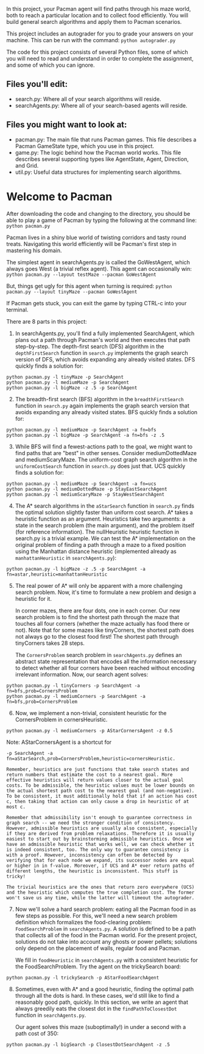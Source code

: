 In this project, your Pacman agent will find paths through his maze world, both to reach a particular location and to collect food efficiently. You will build general search algorithms and apply them to Pacman scenarios.

This project includes an autograder for you to grade your answers on your machine. This can be run with the command:
```python autograder.py```

The code for this project consists of several Python files, some of which you will need to read and understand in order to complete the assignment, and some of which you can ignore.

## Files you'll edit:
- search.py: Where all of your search algorithms will reside.
- searchAgents.py: Where all of your search-based agents will reside.

## Files you might want to look at:
- pacman.py: The main file that runs Pacman games. This file describes a Pacman GameState type, which you use in this project.
- game.py: The logic behind how the Pacman world works. This file describes several supporting types like AgentState, Agent, Direction, and Grid.
- util.py: Useful data structures for implementing search algorithms.

# Welcome to Pacman

After downloading the code and changing to the directory, you should be able to play a game of Pacman by typing the following at the command line:
```python pacman.py```

Pacman lives in a shiny blue world of twisting corridors and tasty round treats. Navigating this world efficiently will be Pacman's first step in mastering his domain.

The simplest agent in searchAgents.py is called the GoWestAgent, which always goes West (a trivial reflex agent). This agent can occasionally win:
```python pacman.py --layout testMaze --pacman GoWestAgent```

But, things get ugly for this agent when turning is required:
```python pacman.py --layout tinyMaze --pacman GoWestAgent```

If Pacman gets stuck, you can exit the game by typing CTRL-c into your terminal.

There are 8 parts in this project:

1. In searchAgents.py, you'll find a fully implemented SearchAgent, which plans out a path through Pacman's world and then executes that path step-by-step. The depth-first search (DFS) algorithm in the ```depthFirstSearch``` function in ```search.py``` implements the graph search version of DFS, which avoids expanding any already visited states. DFS quickly finds a solution for: 
```
python pacman.py -l tinyMaze -p SearchAgent
python pacman.py -l mediumMaze -p SearchAgent
python pacman.py -l bigMaze -z .5 -p SearchAgent
```

2. The breadth-first search (BFS) algorithm in the ```breadthFirstSearch``` function in ```search.py``` again implements the graph search version that avoids expanding any already visited states. BFS quickly finds a solution for: 
```
python pacman.py -l mediumMaze -p SearchAgent -a fn=bfs
python pacman.py -l bigMaze -p SearchAgent -a fn=bfs -z .5
```

3. While BFS will find a fewest-actions path to the goal, we might want to find paths that are "best" in other senses. Consider mediumDottedMaze and mediumScaryMaze. The uniform-cost graph search algorithm in the ```uniformCostSearch``` function in ```search.py``` does just that. UCS quickly finds a solution for: 
```
python pacman.py -l mediumMaze -p SearchAgent -a fn=ucs
python pacman.py -l mediumDottedMaze -p StayEastSearchAgent
python pacman.py -l mediumScaryMaze -p StayWestSearchAgent
```

4. The A* search algorithms in the ```aStarSearch``` function in ```search.py``` finds the optimal solution slightly faster than uniform cost search. A* takes a heuristic function as an argument. Heuristics take two arguments: a state in the search problem (the main argument), and the problem itself (for reference information). The nullHeuristic heuristic function in search.py is a trivial example. We can test the A* implementation on the original problem of finding a path through a maze to a fixed position using the Manhattan distance heuristic (implemented already as ```manhattanHeuristic``` in ```searchAgents.py```):
```
python pacman.py -l bigMaze -z .5 -p SearchAgent -a fn=astar,heuristic=manhattanHeuristic
```

5. The real power of A* will only be apparent with a more challenging search problem. Now, it's time to formulate a new problem and design a heuristic for it.

	In corner mazes, there are four dots, one in each corner. Our new search problem is to find the shortest path through the maze that touches all four corners (whether the maze actually has food there or not). Note that for some mazes like tinyCorners, the shortest path does not always go to the closest food first! The shortest path through tinyCorners takes 28 steps.

	The ```CornersProblem``` search problem in ```searchAgents.py``` defines an abstract state representation that encodes all the information necessary to detect whether all four corners have been reached without encoding irrelevant information. Now, our search agent solves:
```
python pacman.py -l tinyCorners -p SearchAgent -a fn=bfs,prob=CornersProblem
python pacman.py -l mediumCorners -p SearchAgent -a fn=bfs,prob=CornersProblem
```

6. Now, we implement a non-trivial, consistent heuristic for the CornersProblem in cornersHeuristic.
```
python pacman.py -l mediumCorners -p AStarCornersAgent -z 0.5
```

Note: AStarCornersAgent is a shortcut for
```
-p SearchAgent -a fn=aStarSearch,prob=CornersProblem,heuristic=cornersHeuristic.
```

	Remember, heuristics are just functions that take search states and return numbers that estimate the cost to a nearest goal. More effective heuristics will return values closer to the actual goal costs. To be admissible, the heuristic values must be lower bounds on the actual shortest path cost to the nearest goal (and non-negative). To be consistent, it must additionally hold that if an action has cost c, then taking that action can only cause a drop in heuristic of at most c.

	Remember that admissibility isn't enough to guarantee correctness in graph search -- we need the stronger condition of consistency. However, admissible heuristics are usually also consistent, especially if they are derived from problem relaxations. Therefore it is usually easiest to start out by brainstorming admissible heuristics. Once we have an admissible heuristic that works well, we can check whether it is indeed consistent, too. The only way to guarantee consistency is with a proof. However, inconsistency can often be detected by verifying that for each node we expand, its successor nodes are equal or higher in in f-value. Moreover, if UCS and A* ever return paths of different lengths, the heuristic is inconsistent. This stuff is tricky!

	The trivial heuristics are the ones that return zero everywhere (UCS) and the heuristic which computes the true completion cost. The former won't save us any time, while the latter will timeout the autograder.

7. Now we'll solve a hard search problem: eating all the Pacman food in as few steps as possible. For this, we'll need a new search problem definition which formalizes the food-clearing problem: ```FoodSearchProblem``` in ```searchAgents.py```. A solution is defined to be a path that collects all of the food in the Pacman world. For the present project, solutions do not take into account any ghosts or power pellets; solutions only depend on the placement of walls, regular food and Pacman.

	We fill in ```foodHeuristic``` in ```searchAgents.py``` with a consistent heuristic for the FoodSearchProblem. Try the agent on the trickySearch board:
```
python pacman.py -l trickySearch -p AStarFoodSearchAgent
```

8. Sometimes, even with A* and a good heuristic, finding the optimal path through all the dots is hard. In these cases, we'd still like to find a reasonably good path, quickly. In this section, we write an agent that always greedily eats the closest dot in the ```findPathToClosestDot``` function in ```searchAgents.py```.

	Our agent solves this maze (suboptimally!) in under a second with a path cost of 350:
```
python pacman.py -l bigSearch -p ClosestDotSearchAgent -z .5
```